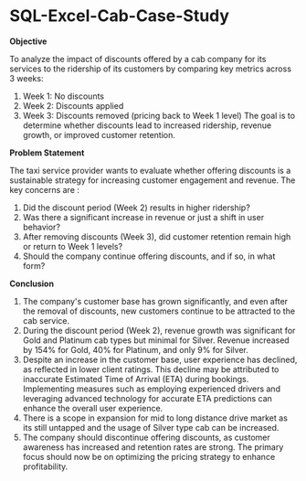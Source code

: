 # SQL-Excel-Cab-Case-Study
**Objective**

To analyze the impact of discounts offered by a cab company for its services to the ridership of its customers by comparing key metrics across 3 weeks:
  1) Week 1: No discounts
  2) Week 2: Discounts applied
  3) Week 3: Discounts removed (pricing back to Week 1 level)
The goal is to determine whether discounts lead to increased ridership, revenue growth, or improved customer retention.

**Problem Statement**

The taxi service provider wants to evaluate whether offering discounts is a sustainable strategy for increasing customer engagement and revenue. The key concerns are :
  1. Did the discount period (Week 2) results in higher ridership?
  2. Was there a significant increase in revenue or just a shift in user behavior?
  3. After removing discounts (Week 3), did customer retention remain high or return to Week 1 levels?
  4. Should the company continue offering discounts, and if so, in what form?

**Conclusion**
1. The company's customer base has grown significantly, and even after the removal of discounts, new customers continue to be attracted to the cab service.
2. During the discount period (Week 2), revenue growth was significant for Gold and Platinum cab types but minimal for Silver. Revenue increased by 154% for Gold, 40% for Platinum, and only 9% for Silver.
3. Despite an increase in the customer base, user experience has declined, as reflected in lower client ratings. This decline may be attributed to inaccurate Estimated Time of Arrival (ETA) during bookings.
   Implementing measures such as employing experienced drivers and leveraging advanced technology for accurate ETA predictions can enhance the overall user experience.
5. There is a scope in expansion for mid to long distance drive market as its still untapped and the usage of Silver type cab can be increased.
6. The company should discontinue offering discounts, as customer awareness has increased and retention rates are strong. The primary focus should now be on optimizing the pricing strategy to enhance profitability.
